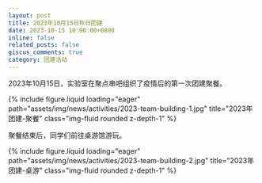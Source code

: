 ```yaml
---
layout: post
title: 2023年10月15日秋日团建
date: 2023-10-15 10:00:00+0800
inline: false
related_posts: false
giscus_comments: true
category: 团建活动
---
```


2023年10月15日，实验室在聚点串吧组织了疫情后的第一次团建聚餐。

{% include figure.liquid loading="eager" path="assets/img/news/activities/2023-team-building-1.jpg" title="2023年团建-聚餐" class="img-fluid rounded z-depth-1" %}

聚餐结束后，同学们前往桌游馆游玩。

{% include figure.liquid loading="eager" path="assets/img/news/activities/2023-team-building-2.jpg" title="2023年团建-桌游" class="img-fluid rounded z-depth-1" %}
